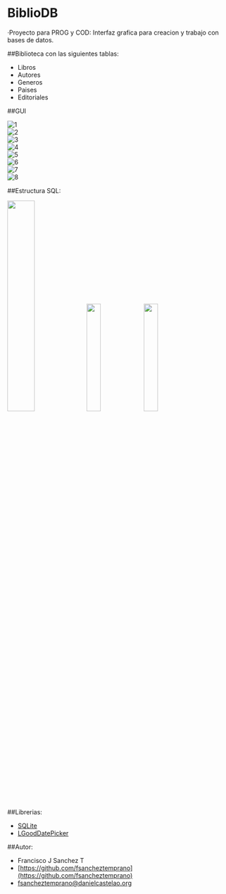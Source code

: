 # BiblioDB  

·Proyecto para PROG y COD: Interfaz grafica para creacion y trabajo con bases de datos.

##Biblioteca con las siguientes tablas:  

* Libros
* Autores
* Generos
* Paises
* Editoriales

##GUI  

![1](https://imgshare.io/images/2019/05/25/1.png)  
![2](https://imgshare.io/images/2019/05/25/2.png)  
![3](https://imgshare.io/images/2019/05/25/3.png)  
![4](https://imgshare.io/images/2019/05/25/4.png)  
![5](https://imgshare.io/images/2019/05/25/5.png)  
![6](https://imgshare.io/images/2019/05/25/6.png)  
![7](https://imgshare.io/images/2019/05/25/7.png)  
![8](https://imgshare.io/images/2019/05/25/8.png)  

##Estructura SQL:  

<img src="https://imgshare.io/images/2019/05/25/9.png" width="35%">  
<img src="https://imgshare.io/images/2019/05/25/10.jpg" width="25%">  
<img src="https://imgshare.io/images/2019/05/25/11.jpg" width="25%">  


##Librerias:  

* [SQLite](https://www.sqlite.org/download.html)
* [LGoodDatePicker](https://github.com/LGoodDatePicker/LGoodDatePicker)

##Autor:  

* Francisco J Sanchez T 
* [https://github.com/fsancheztemprano](https://github.com/fsancheztemprano)  
* [fsancheztemprano@danielcastelao.org](fsancheztemprano@danielcastelao.org)  
  
